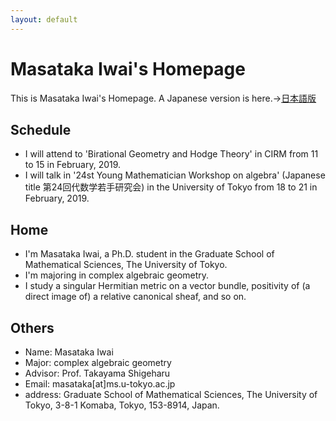 ```yaml
---
layout: default
---
```




# **Masataka Iwai's Homepage**
This is Masataka Iwai's Homepage.
A Japanese version is here.→[日本語版](https://masataka123.github.io/blog3/)

## **Schedule**
- I will attend to 'Birational Geometry and Hodge Theory' in CIRM from 11 to 15 in February, 2019.
- I will talk in '24st Young Mathematician Workshop on algebra' (Japanese title 第24回代数学若手研究会) in the University of Tokyo from 18 to 21 in February, 2019. 

## **Home**
- I'm Masataka Iwai, a Ph.D. student in the Graduate School of Mathematical Sciences, The University of Tokyo.
- I'm majoring in complex algebraic geometry.
- I study a singular Hermitian metric on a vector bundle, positivity of (a direct image of)  a relative canonical sheaf, and so on.


## **Others**
- Name: Masataka Iwai
- Major: complex algebraic geometry
- Advisor: Prof. Takayama Shigeharu
- Email: masataka[at]ms.u-tokyo.ac.jp
- address: Graduate School of Mathematical Sciences, The University of Tokyo, 3-8-1 Komaba,
Tokyo, 153-8914, Japan.


